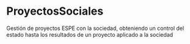 # ProyectosSociales
Gestión de proyectos ESPE con la sociedad, obteniendo un control del estado hasta los resultados de un proyecto aplicado a la sociedad
